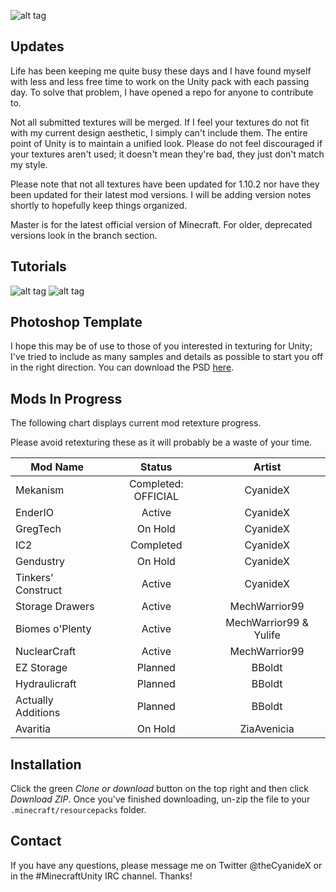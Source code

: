 ![alt tag](http://i.imgur.com/RTNLsgQ.png)

Updates
------
Life has been keeping me quite busy these days and I have found myself with less and less free time to work on the Unity pack with each passing day. To solve that problem, I have opened a repo for anyone to contribute to.

Not all submitted textures will be merged. If I feel your textures do not fit with my current design aesthetic, I simply can't include them. The entire point of Unity is to maintain a unified look. Please do not feel discouraged if your textures aren't used; it doesn't mean they're bad, they just don't match my style.

Please note that not all textures have been updated for 1.10.2 nor have they been updated for their latest mod versions. I will be adding version notes shortly to hopefully keep things organized.

Master is for the latest official version of Minecraft. For older, deprecated versions look in the branch section.

Tutorials
------
![alt tag](http://i.imgur.com/9NJg2D3.png)
![alt tag](http://i.imgur.com/EdA2hQm.png)


Photoshop Template
------
I hope this may be of use to those of you interested in texturing for Unity; I've tried to include as many samples and details as possible to start you off in the right direction. You can download the PSD [here](https://www.dropbox.com/s/d3tzqpg0ul8f9q6/unityTemplate.psd?dl=1 "Unity - PSD").

Mods In Progress
------
The following chart displays current mod retexture progress.

Please avoid retexturing these as it will probably be a waste of your time.


| Mod Name            | Status              | Artist                  |
| ------------------  |:-------------:      | :-------------:         |
| Mekanism            | Completed: OFFICIAL | CyanideX                |
| EnderIO             | Active              | CyanideX                |
| GregTech            | On Hold             | CyanideX                |
| IC2                 | Completed           | CyanideX                |
| Gendustry           | On Hold             | CyanideX                |
| Tinkers' Construct  | Active              | CyanideX                |
| Storage Drawers     | Active              | MechWarrior99           |
| Biomes o'Plenty     | Active              | MechWarrior99 & Yulife  |
| NuclearCraft        | Active              | MechWarrior99           |      
| EZ Storage          | Planned             | BBoldt                  |
| Hydraulicraft       | Planned             | BBoldt                  |
| Actually Additions  | Planned             | BBoldt                  |
| Avaritia            | On Hold             | ZiaAvenicia             |

Installation
------
Click the green _Clone or download_ button on the top right and then click _Download ZIP_. Once you've finished downloading, un-zip the file to your `.minecraft/resourcepacks` folder.

Contact
------
If you have any questions, please message me on Twitter @theCyanideX or in the #MinecraftUnity IRC channel. Thanks!
